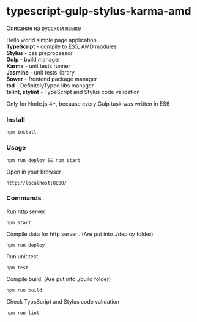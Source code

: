 # typescript-gulp-stylus-karma-amd
[Описание на русском языке](readme_ru.md)     

Hello world simple page application.  
**TypeScript** - compile to ES5, AMD modules  
**Stylus** - css preprocessor  
**Gulp** - build manager  
**Karma** - unit tests runner  
**Jasmine** - unit tests library  
**Bower** - frontend package manager  
**tsd** - DefinitelyTyped libs manager  
**tslint, stylint** - TypeScript and Stylus code validation

Only for Node.js 4+, because every Gulp task was written in ES6
### Install
```
npm install
```

### Usage
```
npm run deploy && npm start
```

Open in your browser
```
http://localhost:8000/
```

### Commands
Run http server
```
npm start
```

Compile data for http server.. (Are put into ./deploy folder)
```
npm run deploy
```

Run unit test
```
npm test
```

Compile build. (Are put into ./build folder)
```
npm run build
```

Check TypsScript and Stylus code validation
```
npm run lint
```